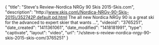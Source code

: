 {
    "title": "Steve's Review-Nordica NRGy 90 Skis 2015-Skis.com",
    "description": "http:\/\/www.skis.com\/Nordica-NRGy-90-Skis-2015\/352742P,default,pd.html The all new Nordica NRGy 90 is a great ski for the advanced to expert skier that wants ...",
    "videoid": "3765251",
    "date_created": "1411361061",
    "date_modified": "1418181991",
    "type": "captivate",
    "layout": "video",
    "url": "\/v\/steve-s-review-nordica-nrgy-90-skis-2015-skis-com\/3765251"
}